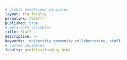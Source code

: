 ```yaml
---
# global predefined variables
layout: tla_faculty
permalink: /staff/
published: true
# meta-data variables
title: Staff
description: >-
keywords: 'university community collabortative, staff'
# custom variables
faculty: profiles/faculty.html
---
```


